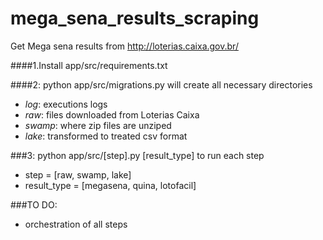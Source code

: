 # mega_sena_results_scraping
Get Mega sena results from http://loterias.caixa.gov.br/

####1.Install app/src/requirements.txt

####2: python app/src/migrations.py
will create all necessary directories 
- *log*: executions logs
- *raw*: files downloaded from Loterias Caixa
- *swamp*: where zip files are unziped 
- *lake*: transformed to treated csv format

###3: python app/src/[step].py [result_type]
to run each step

- step = [raw, swamp, lake]
- result_type = [megasena, quina, lotofacil]

###TO DO:
- orchestration of all steps

